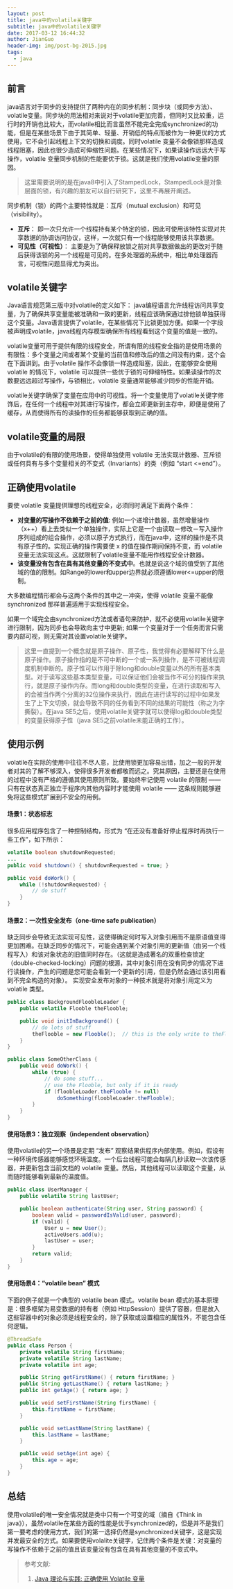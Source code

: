 ```yaml
---
layout: post
title: java中的volatile关键字
subtitle: java中的volatile关键字
date: 2017-03-12 16:44:32
author: JianGuo
header-img: img/post-bg-2015.jpg
tags:
  - java
---
```


## 前言 

java语言对于同步的支持提供了两种内在的同步机制：同步块（或同步方法）、volatile变量。同步块的用法相对来说对于volatile更加完善，但同时又比较重，运行时的开销也比较大，而volatile相比而言虽然不能完全完成synchronized的功能，但是在某些场景下由于其简单、轻量、开销低的特点而被作为一种更优的方式使用，它不会引起线程上下文的切换和调度。同时volatile 变量不会像锁那样造成线程阻塞，因此也很少造成可伸缩性问题。在某些情况下，如果读操作远远大于写操作，volatile 变量同步机制的性能要优于锁。这就是我们使用volatile变量的原因。

> 这里需要说明的是在java8中引入了StampedLock，StampedLock是对象层面的锁，有兴趣的朋友可以自行研究下，这里不再展开阐述。

同步机制（锁）的两个主要特性就是：互斥（mutual exclusion）和可见（visibility）。
- **互斥**： 即一次只允许一个线程持有某个特定的锁，因此可使用该特性实现对共享数据的协调访问协议，这样，一次就只有一个线程能够使用该共享数据。
- **可见性（可视性）**： 主要是为了确保释放锁之前对共享数据做出的更改对于随后获得该锁的另一个线程是可见的。在多处理器的系统中，相比单处理器而言，可视性问题显得尤为突出。

## volatile关键字
Java语言规范第三版中对volatile的定义如下： java编程语言允许线程访问共享变量，为了确保共享变量能被准确和一致的更新，线程应该确保通过排他锁单独获得这个变量。Java语言提供了volatile，在某些情况下比锁更加方便。如果一个字段被声明成volatile，java线程内存模型确保所有线程看到这个变量的值是一致的。

volatile变量可用于提供有限的线程安全，所谓有限的线程安全指的是使用场景的有限性：多个变量之间或者某个变量的当前值和修改后的值之间没有约束，这个会在下面讲到。由于volatile 操作不会像锁一样造成阻塞，因此，在能够安全使用 volatile 的情况下，volatile 可以提供一些优于锁的可伸缩特性。如果读操作的次数要远远超过写操作，与锁相比，volatile 变量通常能够减少同步的性能开销。

volatile关键字确保了变量在应用中的可视性。将一个变量使用了volatile关键字修饰后，在任何一个线程中对其进行写操作，都会立即更新到主存中，即便是使用了缓存，从而使得所有的读操作的任务都能够获取到正确的值。

## volatile变量的局限
由于volatile的有限的使用场景，使得单独使用 volatile 无法实现计数器、互斥锁或任何具有与多个变量相关的不变式（Invariants）的类（例如 “start <=end”）。

## 正确使用volatile
要使 volatile 变量提供理想的线程安全，必须同时满足下面两个条件：
- **对变量的写操作不依赖于之前的值**: 例如一个递增计数器，虽然增量操作（x++）看上去类似一个单独操作，实际上它是一个由读取－修改－写入操作序列组成的组合操作，必须以原子方式执行，而在java中，这样的操作是不具有原子性的。实现正确的操作需要使 x 的值在操作期间保持不变，而 volatile 变量无法实现这点。这就限制了volatile变量不能用作线程安全计数器。
- **该变量没有包含在具有其他变量的不变式中**。也就是说这个域的值受到了其他域的值的限制。如Range的lower和upper边界就必须遵循lower<=upper的限制。

大多数编程情形都会与这两个条件的其中之一冲突，使得 volatile 变量不能像 synchronized 那样普遍适用于实现线程安全。

如果一个域完全由synchronized方法或者语句来防护，就不必使用volatile关键字进行限制，因为同步也会导致向主寸中更新;
如果一个变量对于一个任务而言只需要内部可视，则无需对其设置volatile关键字。


> 这里一直提到一个概念就是原子操作、原子性，我觉得有必要解释下什么是原子操作。原子操作指的是不可中断的一个或一系列操作，是不可被线程调度机制中断的。原子性可以作用于除long和double变量以外的所有基本类型。对于读写这些基本类型变量，可以保证他们会被当作不可分的操作来执行，就是原子操作内存。而long和double类型的变量，在进行读取和写入的会被当作两个分离的32位操作来执行，因此在进行读写的过程中如果发生了上下文切换，就会导致不同的任务看到不同的结果的可能性（称之为字撕裂）。在java SE5之后，使用volatile关键字就可以使得log和double类型的变量获得原子性（java SE5之前volatile未能正确的工作）。


## 使用示例
volatile在实际的使用中往往不尽人意，比使用锁更加容易出错，加之一般的开发者对其的了解不够深入，使得很多开发者都敬而远之。究其原因，主要还是在使用的过程中没有严格的遵循其使用原则所致。要始终牢记使用 volatile 的限制 —— 只有在状态真正独立于程序内其他内容时才能使用 volatile —— 这条规则能够避免将这些模式扩展到不安全的用例。

#### 场景1：状态标志
很多应用程序包含了一种控制结构，形式为 “在还没有准备好停止程序时再执行一些工作”，如下所示：
```java
volatile boolean shutdownRequested;
...
public void shutdown() { shutdownRequested = true; }

public void doWork() { 
    while (!shutdownRequested) { 
        // do stuff
    }
}
```

#### 场景2：一次性安全发布（one-time safe publication）
缺乏同步会导致无法实现可见性，这使得确定何时写入对象引用而不是原语值变得更加困难。在缺乏同步的情况下，可能会遇到某个对象引用的更新值（由另一个线程写入）和该对象状态的旧值同时存在。（这就是造成著名的双重检查锁定（double-checked-locking）问题的根源，其中对象引用在没有同步的情况下进行读操作，产生的问题是您可能会看到一个更新的引用，但是仍然会通过该引用看到不完全构造的对象）。
实现安全发布对象的一种技术就是将对象引用定义为 volatile 类型。

```java
public class BackgroundFloobleLoader {
    public volatile Flooble theFlooble;

    public void initInBackground() {
        // do lots of stuff
        theFlooble = new Flooble();  // this is the only write to theFlooble
    }
}

public class SomeOtherClass {
    public void doWork() {
        while (true) { 
            // do some stuff...
            // use the Flooble, but only if it is ready
            if (floobleLoader.theFlooble != null) 
                doSomething(floobleLoader.theFlooble);
        }
    }
}
```
#### 使用场景3：独立观察（independent observation）
使用volatile的另一个场景是定期 “发布” 观察结果供程序内部使用。例如，假设有一种环境传感器能够感觉环境温度。一个后台线程可能会每隔几秒读取一次该传感器，并更新包含当前文档的 volatile 变量。然后，其他线程可以读取这个变量，从而随时能够看到最新的温度值。
```java
public class UserManager {
    public volatile String lastUser;

    public boolean authenticate(String user, String password) {
        boolean valid = passwordIsValid(user, password);
        if (valid) {
            User u = new User();
            activeUsers.add(u);
            lastUser = user;
        }
        return valid;
    }
}
```

#### 使用场景4：“volatile bean” 模式
下面的例子就是一个典型的 volatile bean 模式。volatile bean 模式的基本原理是：很多框架为易变数据的持有者（例如 HttpSession）提供了容器，但是放入这些容器中的对象必须是线程安全的，除了获取或设置相应的属性外，不能包含任何逻辑。
```java
@ThreadSafe
public class Person {
    private volatile String firstName;
    private volatile String lastName;
    private volatile int age;

    public String getFirstName() { return firstName; }
    public String getLastName() { return lastName; }
    public int getAge() { return age; }

    public void setFirstName(String firstName) {
        this.firstName = firstName;
    }

    public void setLastName(String lastName) {
        this.lastName = lastName;
    }

    public void setAge(int age) {
        this.age = age;
    }
}
```

## 总结
使用volatile的唯一安全情况就是类中只有一个可变的域（摘自《Think in java》），虽然volatile在某些方面的性能是优于synchronized的，但是并不是我们第一要考虑的使用方式，我们的第一选择仍然是synchronized关键字，这是实现并发最安全的方式。如果要使用volalite关键字，记住两个条件是关键：对变量的写操作不依赖于之前的值且该变量没有包含在具有其他变量的不变式中。


> 参考文献:
>1.  [Java 理论与实践: 正确使用 Volatile 变量](http://www.ibm.com/developerworks/cn/java/j-jtp06197.html)
